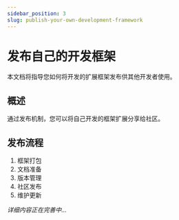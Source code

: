 ```yaml
---
sidebar_position: 3
slug: publish-your-own-development-framework
---
```


# 发布自己的开发框架
本文档将指导您如何将开发的扩展框架发布供其他开发者使用。

## 概述
通过发布机制，您可以将自己开发的框架扩展分享给社区。

## 发布流程
1. 框架打包
2. 文档准备
3. 版本管理
4. 社区发布
5. 维护更新

*详细内容正在完善中...*